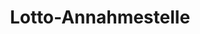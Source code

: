 ---
title: "Lotto-Annahmestelle"
url: /koethen-anhalt/lotto-annahmestelle-am-wasserturm/
shop: Lotterie
---